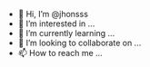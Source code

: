 - 👋 Hi, I’m @jhonsss
- 👀 I’m interested in ...
- 🌱 I’m currently learning ...
- 💞️ I’m looking to collaborate on ...
- 📫 How to reach me ...

<!---
jhonsss/jhonsss is a ✨ special ✨ repository because its `README.md` (this file) appears on your GitHub profile.
You can click the Preview link to take a look at your changes.
--->
